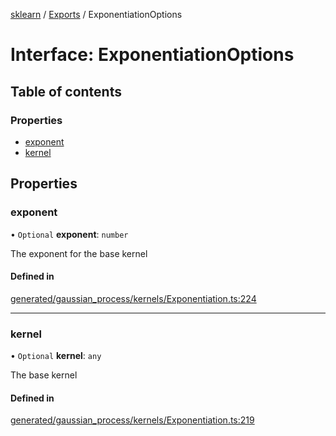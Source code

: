 [sklearn](../readme.md) / [Exports](../modules.md) / ExponentiationOptions

# Interface: ExponentiationOptions

## Table of contents

### Properties

- [exponent](ExponentiationOptions.md#exponent)
- [kernel](ExponentiationOptions.md#kernel)

## Properties

### exponent

• `Optional` **exponent**: `number`

The exponent for the base kernel

#### Defined in

[generated/gaussian_process/kernels/Exponentiation.ts:224](https://github.com/transitive-bullshit/scikit-learn-ts/blob/367336a/packages/sklearn/src/generated/gaussian_process/kernels/Exponentiation.ts#L224)

___

### kernel

• `Optional` **kernel**: `any`

The base kernel

#### Defined in

[generated/gaussian_process/kernels/Exponentiation.ts:219](https://github.com/transitive-bullshit/scikit-learn-ts/blob/367336a/packages/sklearn/src/generated/gaussian_process/kernels/Exponentiation.ts#L219)
